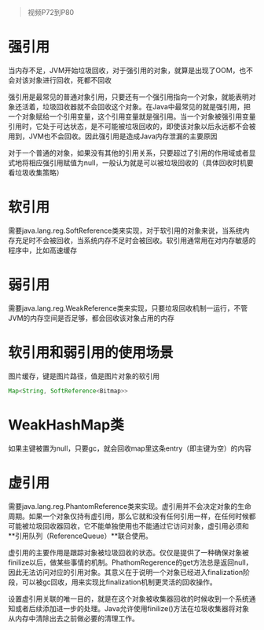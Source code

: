 > 视频P72到P80

# 强引用

当内存不足，JVM开始垃圾回收，对于强引用的对象，就算是出现了OOM，也不会对该对象进行回收，死都不回收

强引用是最常见的普通对象引用，只要还有一个强引用指向一个对象，就能表明对象还活着，垃圾回收器就不会回收这个对象。在Java中最常见的就是强引用，把一个对象赋给一个引用变量，这个引用变量就是强引用。当一个对象被强引用变量引用时，它处于可达状态，是不可能被垃圾回收的，即使该对象以后永远都不会被用到，JVM也不会回收。因此强引用是造成Java内存泄漏的主要原因

对于一个普通的对象，如果没有其他的引用关系，只要超过了引用的作用域或者显式地将相应强引用赋值为null，一般认为就是可以被垃圾回收的（具体回收时机要看垃圾收集策略）

# 软引用

需要java.lang.reg.SoftReference类来实现，对于软引用的对象来说，当系统内存充足时不会被回收，当系统内存不足时会被回收。软引用通常用在对内存敏感的程序中，比如高速缓存

# 弱引用

需要java.lang.reg.WeakReference类来实现，只要垃圾回收机制一运行，不管JVM的内存空间是否足够，都会回收该对象占用的内存

# 软引用和弱引用的使用场景

图片缓存，键是图片路径，值是图片对象的软引用

```java
Map<String, SoftReference<Bitmap>>
```

# WeakHashMap类

如果主键被置为null，只要gc，就会回收map里这条entry（即主键为空）的内容

# 虚引用

需要java.lang.reg.PhantomReference类来实现。虚引用并不会决定对象的生命周期。如果一个对象仅持有虚引用，那么它就和没有任何引用一样，在任何时候都可能被垃圾回收器回收，它不能单独使用也不能通过它访问对象，虚引用必须和**引用队列（ReferenceQueue）**联合使用。

虚引用的主要作用是跟踪对象被垃圾回收的状态。仅仅是提供了一种确保对象被finilize以后，做某些事情的机制。PhathomRegerence的get方法总是返回null，因此无法访问对应的引用对象。其意义在于说明一个对象已经进入finalization阶段，可以被gc回收，用来实现比finalization机制更灵活的回收操作。

设置虚引用关联的唯一目的，就是在这个对象被收集器回收的时候收到一个系统通知或者后续添加进一步的处理。Java允许使用finilize()方法在垃圾收集器将对象从内存中清除出去之前做必要的清理工作。

